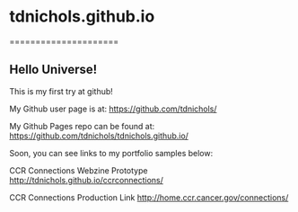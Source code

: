 # tdnichols.github.io
=====================

## Hello Universe!

This is my first try at github!

My Github user page is at:
https://github.com/tdnichols/

My Github Pages repo can be found at:
https://github.com/tdnichols/tdnichols.github.io/

Soon, you can see links to my portfolio samples below:

CCR Connections Webzine Prototype
http://tdnichols.github.io/ccrconnections/

CCR Connections Production Link
http://home.ccr.cancer.gov/connections/
